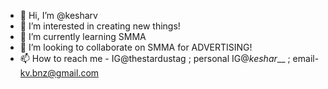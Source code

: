 - 👋 Hi, I’m @kesharv
- 👀 I’m interested in creating new things!
- 🌱 I’m currently learning SMMA
- 💞️ I’m looking to collaborate on SMMA for ADVERTISING!
- 📫 How to reach me - IG@thestardustag ; personal IG@_keshar___ ;
 email- kv.bnz@gmail.com
<!---
kesharv/kesharv is a ✨ special ✨ repository because its `README.md` (this file) appears on your GitHub profile.
You can click the Preview link to take a look at your changes.
--->
